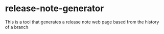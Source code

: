 # release-note-generator
This is a tool that generates a release note web page based from the history of a branch
